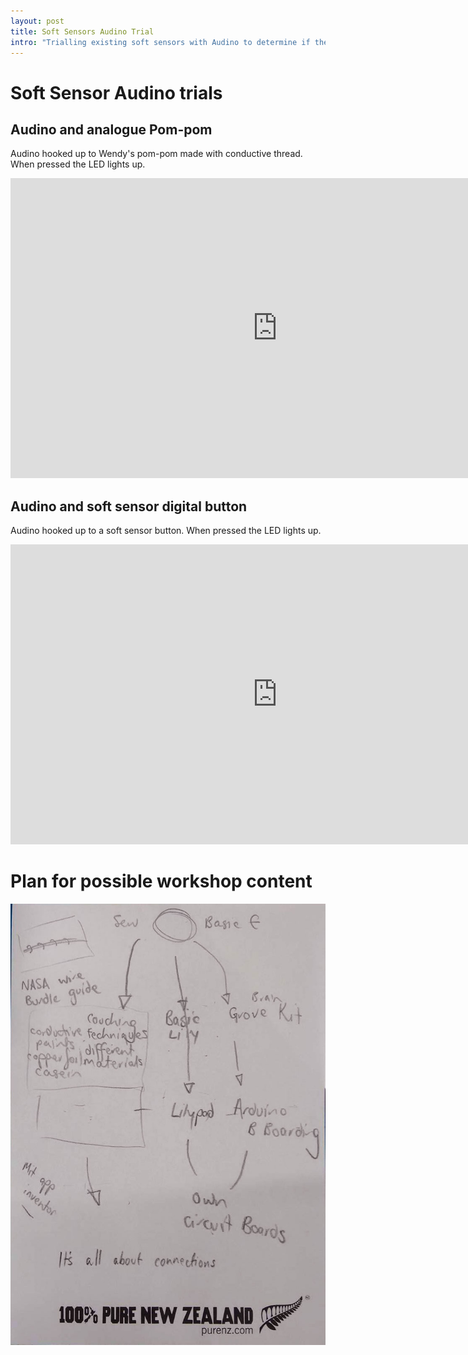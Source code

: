 ```yaml
---
layout: post
title: Soft Sensors Audino Trial
intro: "Trialling existing soft sensors with Audino to determine if they produce digital or analogue signals and the plan thereafter"
---
```


# Soft Sensor Audino trials
  
## Audino and analogue Pom-pom 
  
Audino hooked up to Wendy's pom-pom made with conductive thread. When pressed the LED lights up.
  
<iframe width="854" height="480" src="https://www.youtube.com/embed/6sHZbuQmqY4" frameborder="0" allowfullscreen></iframe>

## Audino and soft sensor digital button
  
Audino hooked up to a soft sensor button. When pressed the LED lights up.
  
<iframe width="854" height="480" src="https://www.youtube.com/embed/l_LpqUlo6UI" frameborder="0" allowfullscreen></iframe>
  
  
  
# Plan for possible workshop content

![SS_plan](img/softsensors/planning/SS_plan.jpg)